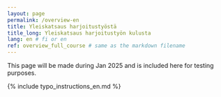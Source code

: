 ```yaml
---
layout: page
permalink: /overview-en
title: Yleiskatsaus harjoitustyöstä
title_long: Yleiskatsaus harjoitustyön kulusta
lang: en # fi or en
ref: overview_full_course # same as the markdown filename
---
```

This page will be made during Jan 2025 and is included here for testing purposes. 


{% include typo_instructions_en.md %}
